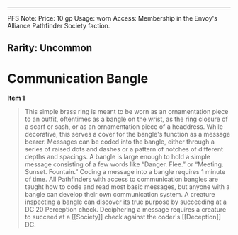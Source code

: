 
---
PFS Note: 
Price: 10 gp
Usage: worn
Access: Membership in the Envoy's Alliance Pathfinder Society faction.

Rarity: Uncommon
---

# Communication Bangle

**Item 1**

> This simple brass ring is meant to be worn as an ornamentation piece to an outfit, oftentimes as a bangle on the wrist, as the ring closure of a scarf or sash, or as an ornamentation piece of a headdress. While decorative, this serves a cover for the bangle's function as a message bearer. Messages can be coded into the bangle, either through a series of raised dots and dashes or a pattern of notches of different depths and spacings. A bangle is large enough to hold a simple message consisting of a few words like “Danger. Flee.” or “Meeting. Sunset. Fountain.” Coding a message into a bangle requires 1 minute of time. All Pathfinders with access to communication bangles are taught how to code and read most basic messages, but anyone with a bangle can develop their own communication system. A creature inspecting a bangle can discover its true purpose by succeeding at a DC 20 Perception check. Deciphering a message requires a creature to succeed at a [[Society]] check against the coder's [[Deception]] DC.
